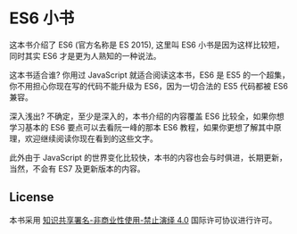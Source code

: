# ES6 小书

这本书介绍了 ES6 (官方名称是 ES 2015), 这里叫 ES6 小书是因为这样比较短，同时其实 ES6 才是更为人熟知的一种说法。

这本书适合谁? 你用过 JavaScript 就适合阅读这本书，ES6 是 ES5 的一个超集，你不用担心你现在写的代码不能升级为 ES6，因为一切合法的 ES5 代码都被 ES6 兼容。

深入浅出? 不确定，至少是深入的，本书介绍的内容覆盖 ES6 比较全，如果你想学习基本的 ES6 要点可以去看阮一峰的那本 ES6 教程，如果你更想了解其中原理，欢迎继续阅读你现在看到的这些文字。


此外由于 JavaScript 的世界变化比较快，本书的内容也会与时俱进，长期更新，当然，不会有 ES7 及更新版本的内容。

## License

本书采用 [知识共享署名-非商业性使用-禁止演绎 4.0](http://creativecommons.org/licenses/by-nc-nd/4.0/) 国际许可协议进行许可。